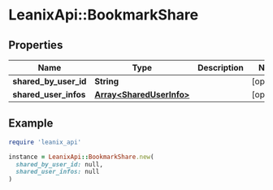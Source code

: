 # LeanixApi::BookmarkShare

## Properties

| Name | Type | Description | Notes |
| ---- | ---- | ----------- | ----- |
| **shared_by_user_id** | **String** |  | [optional] |
| **shared_user_infos** | [**Array&lt;SharedUserInfo&gt;**](SharedUserInfo.md) |  | [optional] |

## Example

```ruby
require 'leanix_api'

instance = LeanixApi::BookmarkShare.new(
  shared_by_user_id: null,
  shared_user_infos: null
)
```

